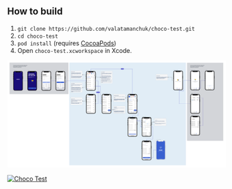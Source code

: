 ## How to build

1. `git clone https://github.com/valatamanchuk/choco-test.git`
2. `cd choco-test`
3. `pod install` (requires [CocoaPods](https://cocoapods.org))
4. Open `choco-test.xcworkspace` in Xcode.

![Screenshot](docs/choco-ideas.png)

[![Choco Test](https://i.ibb.co/pypm2wM/choco-app.png)](https://youtu.be/d8i9f82NLUs "Choco Test")
